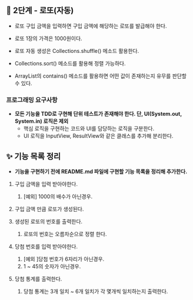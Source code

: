 ## 🚀 2단계 - 로또(자동)
- 로또 구입 금액을 입력하면 구입 금액에 해당하는 로또를 발급해야 한다.
- 로또 1장의 가격은 1000원이다.

- 로또 자동 생성은 Collections.shuffle() 메소드 활용한다.
- Collections.sort() 메소드를 활용해 정렬 가능하다.
- ArrayList의 contains() 메소드를 활용하면 어떤 값이 존재하는지 유무를 판단할 수 있다.

### 프로그래밍 요구사항
- **모든 기능을 TDD로 구현해 단위 테스트가 존재해야 한다. 단, UI(System.out, System.in) 로직은 제외**
  - 핵심 로직을 구현하는 코드와 UI를 담당하는 로직을 구분한다.
  - UI 로직을 InputView, ResultView와 같은 클래스를 추가해 분리한다.

## ✨ 기능 목록 정리 
- **기능을 구현하기 전에 README.md 파일에 구현할 기능 목록을 정리해 추가한다.**
1. 구입 금액을 입력 받아야한다.
   1. [예외] 1000의 배수가 아닌경우.


2. 구입 금액 만큼 로또가 생성된다.


3. 생성된 로또의 번호를 출력한다.
   1. 로또의 번호는 오름차순으로 정렬 한다.


4. 당첨 번호를 입력 받아야한다.
   1. [예외 ]당첨 번호가 6자리가 아닌경우.
   2. 1 ~ 45의 숫자가 아닌경우.


5. 당첨 통계를 출력한다.
   1. 당첨 통계는 3개 일치 ~ 6개 일치가 각 몇개씩 일치하는지 출력한다.
   